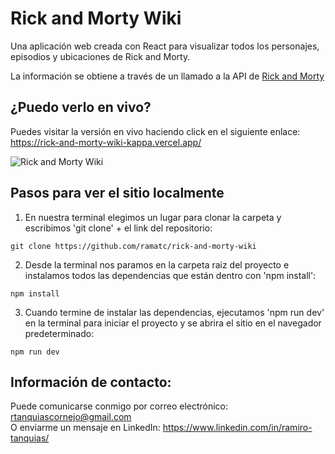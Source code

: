 # Rick and Morty Wiki
Una aplicación web creada con React para visualizar todos los personajes, episodios y ubicaciones de Rick and Morty.

La información se obtiene a través de un llamado a la API de [Rick and Morty](https://rickandmortyapi.com/)

## ¿Puedo verlo en vivo?
Puedes visitar la versión en vivo haciendo click en el siguiente enlace: https://rick-and-morty-wiki-kappa.vercel.app/

![Rick and Morty Wiki](https://user-images.githubusercontent.com/75765676/214170415-3ae8c1af-8812-4ac7-b439-fb5ba7912a0b.png)

<!-- ## ¿Puedo verlo en vivo?
Puedes visitar la versión en vivo haciendo click en el siguiente enlace:\
https://rick-and-morty-wiki.vercel.app/ -->
## Pasos para ver el sitio localmente
1. En nuestra terminal elegimos un lugar para clonar la carpeta y escribimos 'git clone' + el link del repositorio:

```
git clone https://github.com/ramatc/rick-and-morty-wiki
```

2. Desde la terminal nos paramos en la carpeta raiz del proyecto e instalamos todos las dependencias que están dentro con 'npm install':

```
npm install
```
3. Cuando termine de instalar las dependencias, ejecutamos 'npm run dev' en la terminal para iniciar el proyecto y se abrira el sitio en el navegador predeterminado:

```
npm run dev
```
## Información de contacto:
Puede comunicarse conmigo por correo electrónico: rtanquiascornejo@gmail.com\
O enviarme un mensaje en LinkedIn: https://www.linkedin.com/in/ramiro-tanquias/

<!-- 
    TODO:
        1- RESPONSIVE
        2- STYLES EPISODES
        3- STYLES LOCATIONS
        4- STYLES CHAR DETAIL 
        5- LOADER
-->